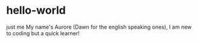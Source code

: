 # hello-world
just me
My name's Aurore (Dawn for the english speaking ones), I am new to coding but a quick learner!
